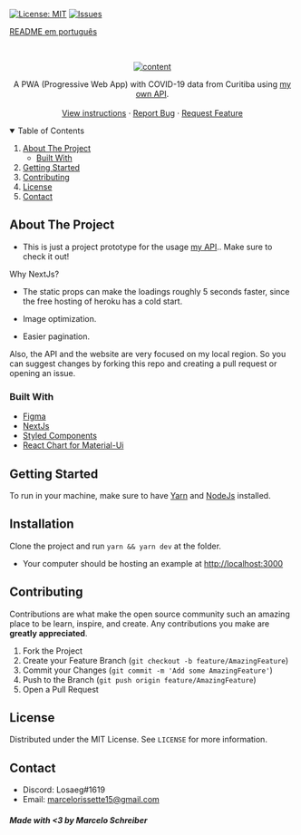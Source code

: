 
[![License: MIT](https://img.shields.io/badge/License-MIT-yellow.svg)](https://opensource.org/licenses/MIT)
[![Issues](https://img.shields.io/badge/Issues-0-red.svg)](https://github.com/marcelo-schreiber/Usage-CWB-covid-api/issues)

[README em português](readme.pt.md)

<br />
<p align="center">
  <a href="https://cwb-covid.vercel.app/" target="_blank" rel="noreferrer">
    <img src="https://cdn.discordapp.com/attachments/685226653764550671/795131919523905556/Home___Cwb_Covid_Meter.gif" alt="content">
  </a>

  <p align="center">
    A PWA (Progressive Web App) with COVID-19 data from Curitiba using <a href="https://github.com/marcelo-schreiber/CWB-COVID-API" target="_blank" rel="noreferrer"> my own API</a>.
    <br />
    <br />
    <a href="#getting-started">View instructions</a>
    ·
    <a href="https://github.com/marcelo-schreiber/Usage-CWB-covid-api/issues">Report Bug</a>
    ·
    <a href="https://github.com/marcelo-schreiber/Usage-CWB-covid-api/issues">Request Feature</a>
  </p>
</p>


<details open="open">
  <summary>Table of Contents</summary>
  <ol>
    <li>
      <a href="#about-the-project">About The Project</a>
      <ul>
        <li><a href="#built-with">Built With</a></li>
      </ul>
    </li>
    <li>
      <a href="#getting-started">Getting Started</a>
    </li>
    <li><a href="#contributing">Contributing</a></li>
    <li><a href="#license">License</a></li>
    <li><a href="#contact">Contact</a></li>
  </ol>
</details>

<!-- ABOUT THE PROJECT -->
## About The Project

- This is just a project prototype for the usage <a href="https://github.com/marcelo-schreiber/CWB-COVID-API" target="_blank" rel="noreferrer"> my API</a>.. Make sure to check it out!


Why NextJs?

- The static props can make the loadings roughly 5 seconds faster, since the free hosting of heroku has a cold start.

- Image optimization.

- Easier pagination.

Also, the API and the website are very focused on my local region. So you can suggest changes by forking this repo and creating a pull request or opening an issue.

<!-- BUILT WITH -->
### Built With

* [Figma](https://www.figma.com/file/PmuSxLBoSK0VdLJ6TwecSB/cwb-covid-meter)
* [NextJs](https://nextjs.org/)
* [Styled Components](https://styled-components.com/)
* [React Chart for Material-Ui](https://devexpress.github.io/devextreme-reactive/react/chart/)


<!-- GETTING STARTED -->
## Getting Started

To run in your machine, make sure to have <a href="https://yarnpkg.com/" target="_blank" rel="noreferrer">Yarn</a> and <a href="https://nodejs.org" target="_blank" rel="noreferrer">NodeJs</a> installed.

## Installation

Clone the project and run `yarn && yarn dev` at the folder.

- Your computer should be hosting an example at <a href="http://localhost:3000">http://localhost:3000</a>

## Contributing

Contributions are what make the open source community such an amazing place to be learn, inspire, and create. Any contributions you make are **greatly appreciated**.

1. Fork the Project
2. Create your Feature Branch (`git checkout -b feature/AmazingFeature`)
3. Commit your Changes (`git commit -m 'Add some AmazingFeature'`)
4. Push to the Branch (`git push origin feature/AmazingFeature`)
5. Open a Pull Request

## License

Distributed under the MIT License. See `LICENSE` for more information.

## Contact

- Discord: Losaeg#1619 
- Email: marcelorissette15@gmail.com


##### Made with <3 by Marcelo Schreiber
